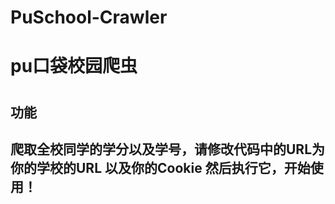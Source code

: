 # PuSchool-Crawler
<h1>pu口袋校园爬虫<h1>
<h2>功能<h2>
爬取全校同学的学分以及学号，请修改代码中的URL为你的学校的URL
以及你的Cookie
然后执行它，开始使用！
